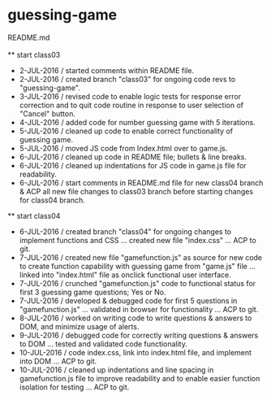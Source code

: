 # guessing-game
README.md<br/>
<br/>
** start class03<br/>
* 2-JUL-2016 / started comments within README file.<br/>
* 2-JUL-2016 / created branch "class03" for ongoing code revs to "guessing-game".<br/>
* 3-JUL-2016 / revised code to enable logic tests for response error correction and to quit code routine in response to user selection of "Cancel" button.<br/>
* 4-JUL-2016 / added code for number guessing game with 5 iterations.<br/>
* 5-JUL-2016 / cleaned up code to enable correct functionality of guessing game.<br/>
* 5-JUL-2016 / moved JS code from Index.html over to game.js.<br/>
* 6-JUL-2016 / cleaned up code in README file; bullets & line breaks.<br/>
* 6-JUL-2016 / cleaned up indentations for JS code in game.js file for readability.<br/>
* 6-JUL-2016 / start comments in README.md file for new class04 branch & ACP all new file changes to class03 branch before starting changes for class04 branch.<br/>

** start class04<br/>
* 6-JUL-2016 / created branch "class04" for ongoing changes to implement functions and CSS ... created new file "index.css" ... ACP to git.
* 7-JUL-2016 / created new file "gamefunction.js" as source for new code to create function capability with guessing game from "game.js" file ... linked into "index.html" file as onclick functional user interface.
* 7-JUL-2016 / crunched "gamefunction.js" code to functional status for first 3 guessing game questions; Yes or No.
* 7-JUL-2016 / developed & debugged code for first 5 questions in "gamefunction.js" ... validated in browser for functionality ... ACP to git.
* 8-JUL-2016 / worked on writing code to write questions & answers to DOM, and minimize usage of alerts.
* 9-JUL-2016 / debugged code for correctly writing questions & answers to DOM ... tested and validated code functionality.
* 10-JUL-2016 / code index.css, link into index.html file, and implement into DOM ... ACP to git.
* 10-JUL-2016 / cleaned up indentations and line spacing in gamefunction.js file to improve readability and to enable easier function isolation for testing ... ACP to git.
